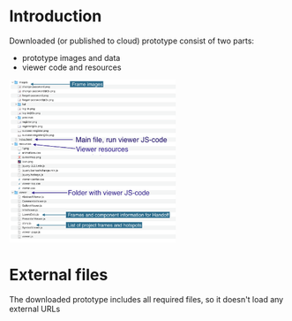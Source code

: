 # Introduction
Downloaded (or published to cloud) prototype consist of two parts:
- prototype images and data
- viewer code and resources

<img width="60%" src="https://github.com/MaxBazarov/demo-station-plugin/raw/main/docs/files/prototype-structure.png"/>
                                                                                                                   
# External files
The downloaded prototype includes all required files, so it doesn't load any external URLs
